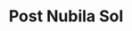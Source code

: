 ---
title: Post Nubila Sol
description: Инструментальная композиция в трёх частях.
featured: false
---